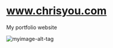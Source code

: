 # www.chrisyou.com
My portfolio website

![myimage-alt-tag](https://s3.amazonaws.com/chrisyou.com/assets/CYouWebsiteV1.png)

